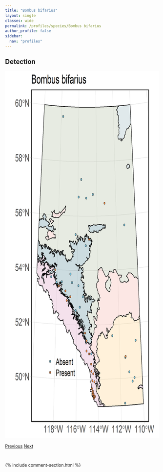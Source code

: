 ```yaml
---
title: "Bombus bifarius"
layout: single
classes: wide
permalink: /profiles/species/Bombus bifarius
author_profile: false
sidebar:
  nav: "profiles"
---
```


<h2>Detection</h2>

<a href="/assets/figures/species/Bombus bifarius/range-map.png">
<img src="/assets/figures/species/Bombus bifarius/range-map.png" height = "1200" width = "800">
</a>

<a href="/profiles/species/Bombus balteatus" class="pagination--pager" title="PreviousName">Previous</a> <a href="/profiles/species/Bombus bohemicus" class="pagination--pager" title="NextName">Next</a>

<p>&nbsp;</p>

{% include comment-section.html %}
